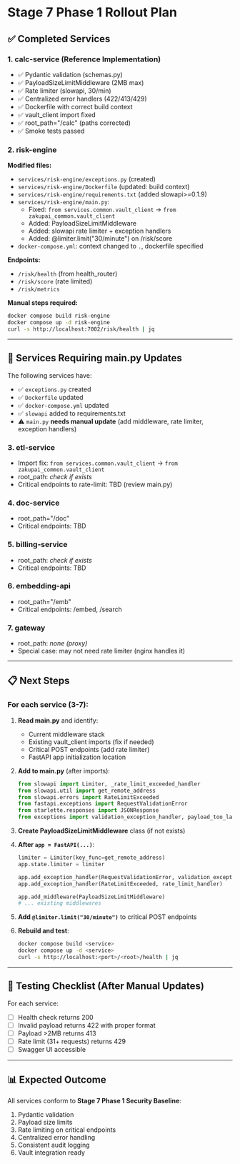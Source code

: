 # Stage 7 Phase 1 Rollout Plan

## ✅ Completed Services

### 1. **calc-service** (Reference Implementation)
- ✅ Pydantic validation (schemas.py)
- ✅ PayloadSizeLimitMiddleware (2MB max)
- ✅ Rate limiter (slowapi, 30/min)
- ✅ Centralized error handlers (422/413/429)
- ✅ Dockerfile with correct build context
- ✅ vault_client import fixed
- ✅ root_path="/calc" (paths corrected)
- ✅ Smoke tests passed

### 2. **risk-engine**
**Modified files:**
- `services/risk-engine/exceptions.py` (created)
- `services/risk-engine/Dockerfile` (updated: build context)
- `services/risk-engine/requirements.txt` (added slowapi>=0.1.9)
- `services/risk-engine/main.py`:
  - Fixed: `from services.common.vault_client` → `from zakupai_common.vault_client`
  - Added: PayloadSizeLimitMiddleware
  - Added: slowapi rate limiter + exception handlers
  - Added: @limiter.limit("30/minute") on /risk/score
- `docker-compose.yml`: context changed to `.`, dockerfile specified

**Endpoints:**
- `/risk/health` (from health_router)
- `/risk/score` (rate limited)
- `/risk/metrics`

**Manual steps required:**
```bash
docker compose build risk-engine
docker compose up -d risk-engine
curl -s http://localhost:7002/risk/health | jq
```

---

## 🚧 Services Requiring main.py Updates

The following services have:
- ✅ `exceptions.py` created
- ✅ `Dockerfile` updated
- ✅ `docker-compose.yml` updated
- ✅ `slowapi` added to requirements.txt
- ⚠️ `main.py` **needs manual update** (add middleware, rate limiter, exception handlers)

### 3. **etl-service**
- Import fix: `from services.common.vault_client` → `from zakupai_common.vault_client`
- root_path: *check if exists*
- Critical endpoints to rate-limit: TBD (review main.py)

### 4. **doc-service**
- root_path="/doc"
- Critical endpoints: TBD

### 5. **billing-service**
- root_path: *check if exists*
- Critical endpoints: TBD

### 6. **embedding-api**
- root_path="/emb"
- Critical endpoints: /embed, /search

### 7. **gateway**
- root_path: *none (proxy)*
- Special case: may not need rate limiter (nginx handles it)

---

## 📋 Next Steps

### For each service (3-7):

1. **Read main.py** and identify:
   - Current middleware stack
   - Existing vault_client imports (fix if needed)
   - Critical POST endpoints (add rate limiter)
   - FastAPI app initialization location

2. **Add to main.py** (after imports):
   ```python
   from slowapi import Limiter, _rate_limit_exceeded_handler
   from slowapi.util import get_remote_address
   from slowapi.errors import RateLimitExceeded
   from fastapi.exceptions import RequestValidationError
   from starlette.responses import JSONResponse
   from exceptions import validation_exception_handler, payload_too_large_handler, rate_limit_handler
   ```

3. **Create PayloadSizeLimitMiddleware** class (if not exists)

4. **After `app = FastAPI(...)`**:
   ```python
   limiter = Limiter(key_func=get_remote_address)
   app.state.limiter = limiter
   
   app.add_exception_handler(RequestValidationError, validation_exception_handler)
   app.add_exception_handler(RateLimitExceeded, rate_limit_handler)
   
   app.add_middleware(PayloadSizeLimitMiddleware)
   # ... existing middlewares
   ```

5. **Add `@limiter.limit("30/minute")`** to critical POST endpoints

6. **Rebuild and test**:
   ```bash
   docker compose build <service>
   docker compose up -d <service>
   curl -s http://localhost:<port>/<root>/health | jq
   ```

---

## 🧪 Testing Checklist (After Manual Updates)

For each service:
- [ ] Health check returns 200
- [ ] Invalid payload returns 422 with proper format
- [ ] Payload >2MB returns 413
- [ ] Rate limit (31+ requests) returns 429
- [ ] Swagger UI accessible

---

## 📊 Expected Outcome

All services conform to **Stage 7 Phase 1 Security Baseline**:
1. Pydantic validation
2. Payload size limits
3. Rate limiting on critical endpoints
4. Centralized error handling
5. Consistent audit logging
6. Vault integration ready

